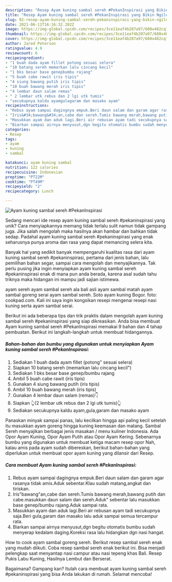 ```yaml
---
description: "Resep Ayam kuning sambal sereh #PekanInspirasi yang Bikin Ngiler"
title: "Resep Ayam kuning sambal sereh #PekanInspirasi yang Bikin Ngiler"
slug: 92-resep-ayam-kuning-sambal-sereh-pekaninspirasi-yang-bikin-ngiler
date: 2021-06-11T16:16:32.202Z
image: https://img-global.cpcdn.com/recipes/3ce11eaf4b207a97/680x482cq70/ayam-kuning-sambal-sereh-pekaninspirasi-foto-resep-utama.jpg
thumbnail: https://img-global.cpcdn.com/recipes/3ce11eaf4b207a97/680x482cq70/ayam-kuning-sambal-sereh-pekaninspirasi-foto-resep-utama.jpg
cover: https://img-global.cpcdn.com/recipes/3ce11eaf4b207a97/680x482cq70/ayam-kuning-sambal-sereh-pekaninspirasi-foto-resep-utama.jpg
author: Jared Peterson
ratingvalue: 4.9
reviewcount: 6
recipeingredient:
- "1 buah dada ayam fillet potong sesuai selera"
- "10 batang sereh memarkan lalu cincang kecil"
- "1 bks besar base genepbumbu rajang"
- "5 buah cabe rawit iris tipis"
- "4 siung bawang putih iris tipis"
- "10 buah bawang merah iris tipis"
- "4 lembar daun salam remas"
- " 2 lembar utk rebus dan 2 lgi utk tumis"
- "secukupnya kaldu ayamgulagaram dan masako ayam"
recipeinstructions:
- "Rebus ayam sampai dagingnya empuk.Beri daun salam dan garam agar rasanya tidak amis.Aduk sebentar.Klau sudah matang,angkat dan tiriskan."
- "Iris&#34;bawang&#34;an,cabe dan sereh.Tumis bawang merah,bawang putih dan cabe.masukkan daun salam dan sereh.Aduk&#34; sebentar lalu masukkan base genep/bumbu rajang.Aduk sampai rata."
- "Masukkan ayam dan aduk lagi.Beri air rebusan ayam tadi secukupnya saja.Beri gula,garam dan masako lalu aduk sampai semua tercampur rata."
- "Biarkan sampai airnya menyusut,dgn begitu otomatis bumbu sudah menyerap kedalam daging.Koreksi rasa lalu hidangkan dgn nasi hangat."
categories:
- Resep
tags:
- ayam
- kuning
- sambal

katakunci: ayam kuning sambal 
nutrition: 122 calories
recipecuisine: Indonesian
preptime: "PT22M"
cooktime: "PT49M"
recipeyield: "2"
recipecategory: Lunch

---
```



![Ayam kuning sambal sereh #PekanInspirasi](https://img-global.cpcdn.com/recipes/3ce11eaf4b207a97/680x482cq70/ayam-kuning-sambal-sereh-pekaninspirasi-foto-resep-utama.jpg)

Sedang mencari ide resep ayam kuning sambal sereh #pekaninspirasi yang unik? Cara menyiapkannya memang tidak terlalu sulit namun tidak gampang juga. Jika salah mengolah maka hasilnya akan hambar dan bahkan tidak sedap. Padahal ayam kuning sambal sereh #pekaninspirasi yang enak seharusnya punya aroma dan rasa yang dapat memancing selera kita.

Banyak hal yang sedikit banyak mempengaruhi kualitas rasa dari ayam kuning sambal sereh #pekaninspirasi, pertama dari jenis bahan, lalu pemilihan bahan segar, sampai cara mengolah dan menyajikannya. Tak perlu pusing jika ingin menyiapkan ayam kuning sambal sereh #pekaninspirasi enak di mana pun anda berada, karena asal sudah tahu triknya maka hidangan ini mampu jadi sajian istimewa.

ayam sereh ayam sambal sereh ala bali asli ayam sambal matah ayam sambal goreng serai ayam sambal sereh. Soto ayam kuning Bogor. foto: cookpad.com. Kali ini saya ingin kongsikan resepi mengenai resepi nasi kuning serta ayam sambal serai.


Berikut ini ada beberapa tips dan trik praktis dalam mengolah ayam kuning sambal sereh #pekaninspirasi yang siap dikreasikan. Anda bisa membuat Ayam kuning sambal sereh #PekanInspirasi memakai 9 bahan dan 4 tahap pembuatan. Berikut ini langkah-langkah untuk membuat hidangannya.

<!--inarticleads1-->

##### Bahan-bahan dan bumbu yang digunakan untuk menyiapkan Ayam kuning sambal sereh #PekanInspirasi:

1. Sediakan 1 buah dada ayam fillet (potong&#34; sesuai selera)
1. Siapkan 10 batang sereh (memarkan lalu cincang kecil&#34;)
1. Sediakan 1 bks besar base genep/bumbu rajang
1. Ambil 5 buah cabe rawit (iris tipis)
1. Gunakan 4 siung bawang putih (iris tipis)
1. Ambil 10 buah bawang merah (iris tipis)
1. Gunakan 4 lembar daun salam (remas)👇
1. Siapkan  👆(2 lembar utk rebus dan 2 lgi utk tumis)👆
1. Sediakan secukupnya kaldu ayam,gula,garam dan masako ayam


Panaskan minyak sampai panas, lalu kecilkan hingga api paling kecil setelah itu masukkan ayam goreng hingga kuning keemasan dan matang. Sambal Sereh menyajikan berbagai jenis masakan / menu kuliner Indonesia. Ada Opor Ayam Kuning, Opor Ayam Putih atau Opor Ayam Kering. Sebenarnya bumbu yang digunakan untuk membuat ketiga macam resep opor Nah, kalau amis pada ayam sudah dibereskan, berikut bahan-bahan yang diperlukan untuk membuat opor ayam kuning yang dilansir dari Resep. 

<!--inarticleads2-->

##### Cara membuat Ayam kuning sambal sereh #PekanInspirasi:

1. Rebus ayam sampai dagingnya empuk.Beri daun salam dan garam agar rasanya tidak amis.Aduk sebentar.Klau sudah matang,angkat dan tiriskan.
1. Iris&#34;bawang&#34;an,cabe dan sereh.Tumis bawang merah,bawang putih dan cabe.masukkan daun salam dan sereh.Aduk&#34; sebentar lalu masukkan base genep/bumbu rajang.Aduk sampai rata.
1. Masukkan ayam dan aduk lagi.Beri air rebusan ayam tadi secukupnya saja.Beri gula,garam dan masako lalu aduk sampai semua tercampur rata.
1. Biarkan sampai airnya menyusut,dgn begitu otomatis bumbu sudah menyerap kedalam daging.Koreksi rasa lalu hidangkan dgn nasi hangat.


How to cook ayam sambal goreng sereh. Berikut resep sambal sereh enak yang mudah diikuti. Coba resep sambal sereh enak berikut ini. Bisa menjadi pelengkap saat menyantap nasi campur atau nasi tepeng khas Bali. Resep Pukis Labu Kuning, Hasilnya Lembut dan Berserat. 

Bagaimana? Gampang kan? Itulah cara membuat ayam kuning sambal sereh #pekaninspirasi yang bisa Anda lakukan di rumah. Selamat mencoba!

